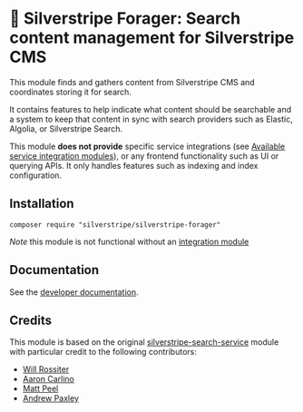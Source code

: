 # 🧺 Silverstripe Forager: Search content management for Silverstripe CMS

This module finds and gathers content from Silverstripe CMS and coordinates storing it for search.

It contains features to help indicate what content should be searchable and a system to keep that content in sync with
search providers such as Elastic, Algolia, or Silverstripe Search.

This module **does not provide** specific service integrations (see 
[Available service integration modules](docs/en/04_implementations.md#available-service-integration-modules)), or any 
frontend functionality such as UI or querying APIs. It only handles features such as indexing and index configuration.

## Installation

```
composer require "silverstripe/silverstripe-forager"
```

*Note* this module is not functional without an 
[integration module](docs/en/04_implementations.md#available-service-integration-modules)

## Documentation

See the [developer documentation](docs/en/README.md).

## Credits

This module is based on the original 
[silverstripe-search-service](https://github.com/silverstripe/silverstripe-search-service) module with particular 
credit to the following contributors:

- [Will Rossiter](https://github.com/wilr)
- [Aaron Carlino](https://github.com/unclecheese)
- [Matt Peel](https://github.com/madmatt)
- [Andrew Paxley](https://github.com/andrewandante)
